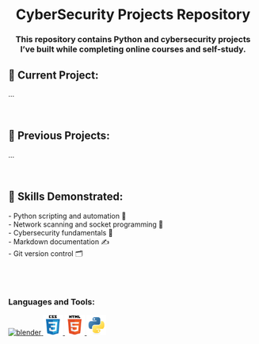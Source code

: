 <h1 align="center">CyberSecurity Projects Repository</h1>
<h3 align="center">This repository contains Python and cybersecurity projects I’ve built while completing online courses and self-study.</h3>

<h2 align="left">🔧 Current Project:</h2>
...

<br>
<br>
<br>

<h2 align="left">📁 Previous Projects:</h2>
...

<br>
<br>
<br>

<h2 align="left">🧠 Skills Demonstrated:</h2> 
- Python scripting and automation 🐍 <br>
- Network scanning and socket programming 🔎 <br>
- Cybersecurity fundamentals 🔐 <br>
- Markdown documentation ✍️ <br>
- Git version control 🗂️ <br>

<br>
<br>
<br>

<h3 align="left">Languages and Tools:</h3>
<p align="left"> <a href="https://www.blender.org/" target="_blank" rel="noreferrer"> <img src="https://download.blender.org/branding/community/blender_community_badge_white.svg" alt="blender" width="40" height="40"/> </a> <a href="https://www.w3schools.com/css/" target="_blank" rel="noreferrer"> <img src="https://raw.githubusercontent.com/devicons/devicon/master/icons/css3/css3-original-wordmark.svg" alt="css3" width="40" height="40"/> </a> <a href="https://www.w3.org/html/" target="_blank" rel="noreferrer"> <img src="https://raw.githubusercontent.com/devicons/devicon/master/icons/html5/html5-original-wordmark.svg" alt="html5" width="40" height="40"/> </a> <a href="https://www.python.org" target="_blank" rel="noreferrer"> <img src="https://raw.githubusercontent.com/devicons/devicon/master/icons/python/python-original.svg" alt="python" width="40" height="40"/> </a> </p>
